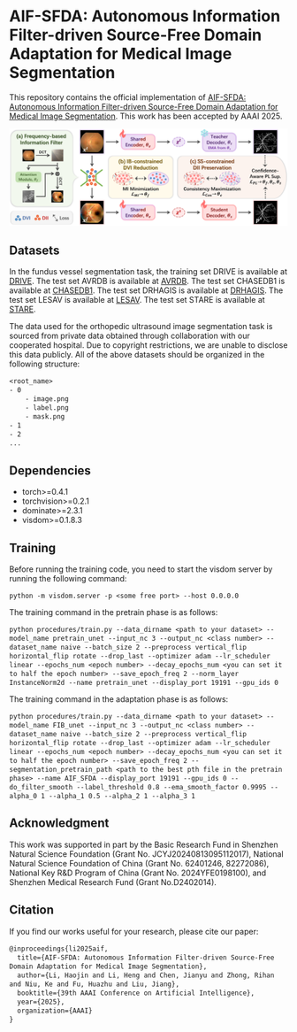 # AIF-SFDA: Autonomous Information Filter-driven Source-Free Domain Adaptation for Medical Image Segmentation

This repository contains the official implementation of [AIF-SFDA: Autonomous Information Filter-driven Source-Free Domain Adaptation for Medical Image Segmentation](https://arxiv.org/abs/2501.03074). This work has been accepted by AAAI 2025.

![](images/architecture.png)

## Datasets

In the fundus vessel segmentation task, the training set DRIVE is available at [DRIVE](https://drive.grand-challenge.org/).
The test set AVRDB is available at [AVRDB](https://data.mendeley.com/datasets/3csr652p9y/1).
The test set CHASEDB1 is available at [CHASEDB1](https://blogs.kingston.ac.uk/retinal/chasedb1/).
The test set DRHAGIS is available at [DRHAGIS](https://pubmed.ncbi.nlm.nih.gov/28217714/).
The test set LESAV is available at [LESAV](https://figshare.com/articles/dataset/LES-AV_dataset/11857698/1).
The test set STARE is available at [STARE](http://cecas.clemson.edu/~ahoover/stare/).

The data used for the orthopedic ultrasound image segmentation task is sourced from private data obtained through collaboration with our cooperated hospital. Due to copyright restrictions, we are unable to disclose this data publicly.
All of the above datasets should be organized in the following structure:

```
<root_name>
- 0
    - image.png
    - label.png
    - mask.png
- 1
- 2
...
```

## Dependencies

* torch>=0.4.1
* torchvision>=0.2.1
* dominate>=2.3.1
* visdom>=0.1.8.3

## Training

Before running the training code, you need to start the visdom server by running the following command:

```
python -m visdom.server -p <some free port> --host 0.0.0.0
```

The training command in the pretrain phase is as follows:

```
python procedures/train.py --data_dirname <path to your dataset> --model_name pretrain_unet --input_nc 3 --output_nc <class number> --dataset_name naive --batch_size 2 --preprocess vertical_flip horizontal_flip rotate --drop_last --optimizer adam --lr_scheduler linear --epochs_num <epoch number> --decay_epochs_num <you can set it to half the epoch number> --save_epoch_freq 2 --norm_layer InstanceNorm2d --name pretrain_unet --display_port 19191 --gpu_ids 0
```

The training command in the adaptation phase is as follows:

```
python procedures/train.py --data_dirname <path to your dataset> --model_name FIB_unet --input_nc 3 --output_nc <class number> --dataset_name naive --batch_size 2 --preprocess vertical_flip horizontal_flip rotate --drop_last --optimizer adam --lr_scheduler linear --epochs_num <epoch number> --decay_epochs_num <you can set it to half the epoch number> --save_epoch_freq 2 --segmentation_pretrain_path <path to the best pth file in the pretrain phase> --name AIF_SFDA --display_port 19191 --gpu_ids 0 --do_filter_smooth --label_threshold 0.8 --ema_smooth_factor 0.9995 --alpha_0 1 --alpha_1 0.5 --alpha_2 1 --alpha_3 1
```

## Acknowledgment
This work was supported in part by the Basic Research Fund in Shenzhen Natural Science Foundation (Grant No. JCYJ20240813095112017), National Natural Science Foundation of China (Grant No. 62401246, 82272086), National Key R&D Program of China (Grant No. 2024YFE0198100), and Shenzhen Medical Research Fund (Grant No.D2402014).

## Citation

If you find our works useful for your research, please cite our paper:

```
@inproceedings{li2025aif,
  title={AIF-SFDA: Autonomous Information Filter-driven Source-Free Domain Adaptation for Medical Image Segmentation},
  author={Li, Haojin and Li, Heng and Chen, Jianyu and Zhong, Rihan and Niu, Ke and Fu, Huazhu and Liu, Jiang},
  booktitle={39th AAAI Conference on Artificial Intelligence},
  year={2025},
  organization={AAAI}
}
```



